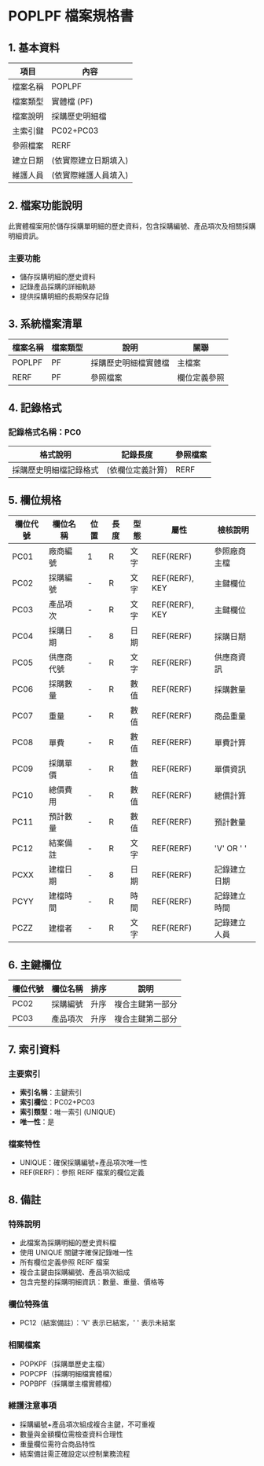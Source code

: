# POPLPF 檔案規格書

## 1. 基本資料

| 項目 | 內容 |
|------|------|
| 檔案名稱 | POPLPF |
| 檔案類型 | 實體檔 (PF) |
| 檔案說明 | 採購歷史明細檔 |
| 主索引鍵 | PC02+PC03 |
| 參照檔案 | RERF |
| 建立日期 | (依實際建立日期填入) |
| 維護人員 | (依實際維護人員填入) |

## 2. 檔案功能說明

此實體檔案用於儲存採購單明細的歷史資料，包含採購編號、產品項次及相關採購明細資訊。

### 主要功能
- 儲存採購明細的歷史資料
- 記錄產品採購的詳細軌跡
- 提供採購明細的長期保存記錄

## 3. 系統檔案清單

| 檔案名稱 | 檔案類型 | 說明 | 關聯 |
|----------|----------|------|------|
| POPLPF | PF | 採購歷史明細檔實體檔 | 主檔案 |
| RERF | PF | 參照檔案 | 欄位定義參照 |

## 4. 記錄格式

### 記錄格式名稱：PC0

| 格式說明 | 記錄長度 | 參照檔案 |
|----------|----------|----------|
| 採購歷史明細檔記錄格式 | (依欄位定義計算) | RERF |

## 5. 欄位規格

| 欄位代號 | 欄位名稱 | 位置 | 長度 | 型態 | 屬性 | 檢核說明 |
|----------|----------|------|------|------|------|----------|
| PC01 | 廠商編號 | 1 | R | 文字 | REF(RERF) | 參照廠商主檔 |
| PC02 | 採購編號 | - | R | 文字 | REF(RERF), KEY | 主鍵欄位 |
| PC03 | 產品項次 | - | R | 文字 | REF(RERF), KEY | 主鍵欄位 |
| PC04 | 採購日期 | - | 8 | 日期 | REF(RERF) | 採購日期 |
| PC05 | 供應商代號 | - | R | 文字 | REF(RERF) | 供應商資訊 |
| PC06 | 採購數量 | - | R | 數值 | REF(RERF) | 採購數量 |
| PC07 | 重量 | - | R | 數值 | REF(RERF) | 商品重量 |
| PC08 | 單費 | - | R | 數值 | REF(RERF) | 單費計算 |
| PC09 | 採購單價 | - | R | 數值 | REF(RERF) | 單價資訊 |
| PC10 | 總價費用 | - | R | 數值 | REF(RERF) | 總價計算 |
| PC11 | 預計數量 | - | R | 數值 | REF(RERF) | 預計數量 |
| PC12 | 結案備註 | - | R | 文字 | REF(RERF) | 'V' OR ' ' |
| PCXX | 建檔日期 | - | 8 | 日期 | REF(RERF) | 記錄建立日期 |
| PCYY | 建檔時間 | - | R | 時間 | REF(RERF) | 記錄建立時間 |
| PCZZ | 建檔者 | - | R | 文字 | REF(RERF) | 記錄建立人員 |

## 6. 主鍵欄位

| 欄位代號 | 欄位名稱 | 排序 | 說明 |
|----------|----------|------|------|
| PC02 | 採購編號 | 升序 | 複合主鍵第一部分 |
| PC03 | 產品項次 | 升序 | 複合主鍵第二部分 |

## 7. 索引資料

### 主要索引
- **索引名稱**：主鍵索引
- **索引欄位**：PC02+PC03
- **索引類型**：唯一索引 (UNIQUE)
- **唯一性**：是

### 檔案特性
- UNIQUE：確保採購編號+產品項次唯一性
- REF(RERF)：參照 RERF 檔案的欄位定義

## 8. 備註

### 特殊說明
- 此檔案為採購明細的歷史資料檔
- 使用 UNIQUE 關鍵字確保記錄唯一性
- 所有欄位定義參照 RERF 檔案
- 複合主鍵由採購編號、產品項次組成
- 包含完整的採購明細資訊：數量、重量、價格等

### 欄位特殊值
- PC12（結案備註）：'V' 表示已結案，' ' 表示未結案

### 相關檔案
- POPKPF（採購單歷史主檔）
- POPCPF（採購明細檔實體檔）
- POPBPF（採購單主檔實體檔）

### 維護注意事項
- 採購編號+產品項次組成複合主鍵，不可重複
- 數量與金額欄位需檢查資料合理性
- 重量欄位需符合商品特性
- 結案備註需正確設定以控制業務流程 